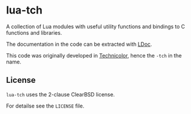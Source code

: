 # lua-tch

A collection of Lua modules with useful utility functions and bindings to C
functions and libraries.

The documentation in the code can be extracted with [LDoc](https://github.com/stevedonovan/ldoc).

This code was originally developed in [Technicolor](http://www.technicolor.com/),
hence the `-tch` in the name.

## License

`lua-tch` uses the 2-clause ClearBSD license.

For detailse see the `LICENSE` file.

